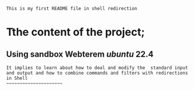 ~~~~~~~~~~~~~~~~~~~~
This is my first README file in shell redirection
~~~~~~~~~~~~~~~~~~~~
# Tthe content  of the project;
## Using sandbox Webterem _ubuntu_ 22.4
~~~~~~~~~~~~~~~~~~~~~~
It implies to learn about how to deal and modify the  standard input and output and how to combine commands and filters with redirections in Shell
~~~~~~~~~~~~~~~~~~~~~ 
